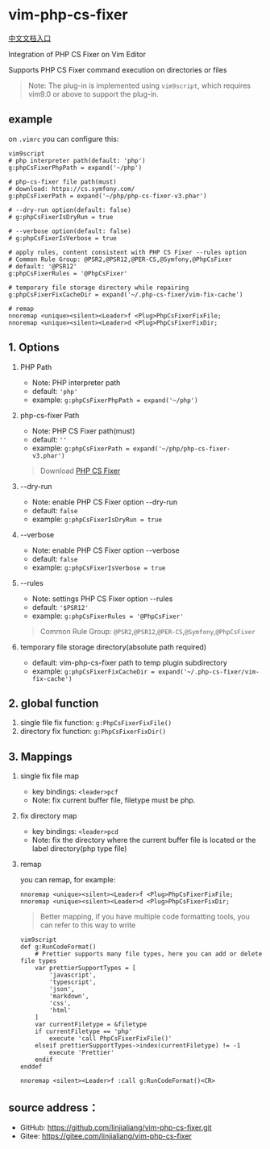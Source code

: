 # vim-php-cs-fixer

[中文文档入口](./readme-cn.md)

Integration of PHP CS Fixer on Vim Editor

Supports PHP CS Fixer command execution on directories or files

> Note: The plug-in is implemented using `vim9script`, which requires vim9.0 or above to support the plug-in.

## example

on `.vimrc` you can configure this:

```vim
vim9script
# php interpreter path(default: 'php')
g:phpCsFixerPhpPath = expand('~/php')

# php-cs-fixer file path(must)
# download: https://cs.symfony.com/
g:phpCsFixerPath = expand('~/php/php-cs-fixer-v3.phar')

# --dry-run option(default: false)
# g:phpCsFixerIsDryRun = true

# --verbose option(default: false)
# g:phpCsFixerIsVerbose = true

# apply rules, content consistent with PHP CS Fixer --rules option
# Common Rule Group: @PSR2,@PSR12,@PER-CS,@Symfony,@PhpCsFixer
# default: '@PSR12'
g:phpCsFixerRules = '@PhpCsFixer'

# temporary file storage directory while repairing
g:phpCsFixerFixCacheDir = expand('~/.php-cs-fixer/vim-fix-cache')

# remap
nnoremap <unique><silent><Leader>f <Plug>PhpCsFixerFixFile;
nnoremap <unique><silent><Leader>d <Plug>PhpCsFixerFixDir;
```

## 1. Options

1. PHP Path

    - Note: PHP interpreter path
    - default: `'php'`
    - example: `g:phpCsFixerPhpPath = expand('~/php')`

2. php-cs-fixer Path

    - Note: PHP CS Fixer path(must)
    - default: `''`
    - example: `g:phpCsFixerPath = expand('~/php/php-cs-fixer-v3.phar')`

    > Download [PHP CS Fixer](https://cs.symfony.com/)

3. --dry-run

    - Note: enable PHP CS Fixer option --dry-run
    - default: `false`
    - example: `g:phpCsFixerIsDryRun = true`

4. --verbose

    - Note: enable PHP CS Fixer option --verbose
    - default: `false`
    - example: `g:phpCsFixerIsVerbose = true`

5. --rules

    - Note: settings PHP CS Fixer option --rules
    - default: `'$PSR12'`
    - example: `g:phpCsFixerRules = '@PhpCsFixer'`

    > Common Rule Group: `@PSR2`,`@PSR12`,`@PER-CS`,`@Symfony`,`@PhpCsFixer`

6. temporary file storage directory(absolute path required)

    - default: vim-php-cs-fixer path to temp plugin subdirectory
    - example: `g:phpCsFixerFixCacheDir = expand('~/.php-cs-fixer/vim-fix-cache')`

## 2. global function

1. single file fix function: `g:PhpCsFixerFixFile()`
2. directory fix function: `g:PhpCsFixerFixDir()`

## 3. Mappings

1.  single fix file map

    -   key bindings: `<leader>pcf`
    -   Note: fix current buffer file, filetype must be php.

2.  fix directory map

    -   key bindings: `<leader>pcd`
    -   Note: fix the directory where the current buffer file is located
        or the label directory(php type file)

3.  remap

    you can remap, for example:

    ```vim
    nnoremap <unique><silent><Leader>f <Plug>PhpCsFixerFixFile;
    nnoremap <unique><silent><Leader>d <Plug>PhpCsFixerFixDir;
    ```

    > Better mapping, if you have multiple code formatting tools, you can refer to this way to write

    ```vim
    vim9script
    def g:RunCodeFormat()
        # Prettier supports many file types, here you can add or delete file types
        var prettierSupportTypes = [
            'javascript',
            'typescript',
            'json',
            'markdown',
            'css',
            'html'
        ]
        var currentFiletype = &filetype
        if currentFiletype == 'php'
            execute 'call PhpCsFixerFixFile()'
        elseif prettierSupportTypes->index(currentFiletype) != -1
            execute 'Prettier'
        endif
    enddef

    nnoremap <silent><Leader>f :call g:RunCodeFormat()<CR>
    ```

## source address：

-   GitHub: https://github.com/linjialiang/vim-php-cs-fixer.git
-   Gitee: https://gitee.com/linjialiang/vim-php-cs-fixer
